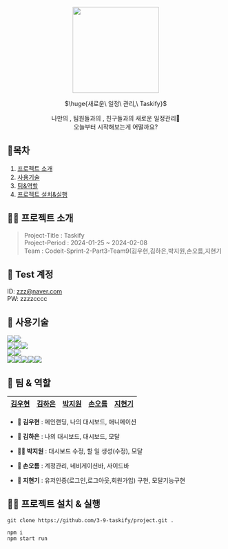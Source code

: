 <p align="center"><img width="200" heigth="280" src="https://github.com/3-9-taskify/project/assets/124851297/dd62c94f-7d9e-4427-a428-847ccdaa931b"></p>

<p align="center">$\huge{새로운\ 일정\ 관리,\ Taskify}$</p>
<p align="center" color="#ccc">나만의 , 팀원들과의 , 친구들과의 새로운 일정관리📃<br/>오늘부터 시작해보는게 어떨까요?</p>

## 📘목차

1. [프로젝트 소개](#프로젝트-소개)
2. [사용기술](#사용기술)
3. [팀&역할](#팀--역할)
4. [프로젝트 설치&실행](#프로젝트-설치--실행)

## 🧑‍💻 프로젝트 소개

> Project-Title : Taskify  
> Project-Period : 2024-01-25 ~ 2024-02-08  
> Team : Codeit-Sprint-2-Part3-Team9(김우현,김하은,박지원,손오름,지현기

## 🔑 Test 계정

ID: zzz@naver.com <br>
PW: zzzzcccc

## 🔎 사용기술

<img src="https://img.shields.io/badge/React-61DAFB?style=for-the-badge&logo=react&logoColor=white"><img src="https://img.shields.io/badge/Next.js-000000?style=for-the-badge&logo=next.js&logoColor=white">  
<img src="https://img.shields.io/badge/Sass-CC6699?style=for-the-badge&logo=sass&logoColor=white"><img src="https://img.shields.io/badge/CSS Modules-000000?style=for-the-badge&logo=cssmodules&logoColor=white"><img src="https://img.shields.io/badge/classnames-1572b6?style=for-the-badge&logo=css3&logoColor=white">  
<img src="https://img.shields.io/badge/Axios-5A29E4?style=for-the-badge&logo=axios&logoColor=white"><img src="https://img.shields.io/badge/React Query-FF4154?style=for-the-badge&logo=reactquery&logoColor=white">  
<img src="https://img.shields.io/badge/NiceModal-ECD53F?style=for-the-badge&logo=react&logoColor=white"><img src="https://img.shields.io/badge/ReactHookForm-EC5990?style=for-the-badge&logo=reacthookform&logoColor=white"><img src="https://img.shields.io/badge/FramerMotion-0055FF?style=for-the-badge&logo=framer&logoColor=white"><img src="https://img.shields.io/badge/ReactDateFicker-770C56?style=for-the-badge&logo=datefns&logoColor=white"><img src="https://img.shields.io/badge/Nprogress-5CE500?style=for-the-badge&logo=progress&logoColor=white">

## 👥 팀 & 역할

| [김우현](https://github.com/rladngus133)                                                                                                     | [김하은](https://github.com/hankim0904)                                                                                                      | [박지원](https://github.com/bjiwon324)                                                                                                  | [손오름](https://github.com/mrhandsup)                                                                                                | [지현기](https://github.com/ccwnc)                                                                                                      |
| ----------------------------------------------------------------------------------------------------------------------------------------- | ----------------------------------------------------------------------------------------------------------------------------------------- | ----------------------------------------------------------------------------------------------------------------------------------------- | ----------------------------------------------------------------------------------------------------------------------------------------- | ----------------------------------------------------------------------------------------------------------------------------------------- |


- **👦 김우현** : 메인랜딩, 나의 대시보드, 애니메이션

- **👧 김하은** : 나의 대시보드, 대시보드, 모달

- **👩‍🦰 박지원** : 대시보드 수정, 할 일 생성(수정), 모달

- **👦 손오름** : 계정관리, 네비게이션바, 사이드바

- **👦 지현기** : 유저인증(로그인,로그아웃,회원가입) 구현, 모달기능구현

## 🧑‍💻 프로젝트 설치 & 실행

```
git clone https://github.com/3-9-taskify/project.git .

npm i
npm start run
```

